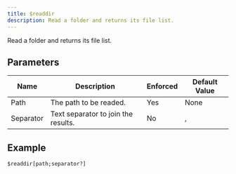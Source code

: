 ```yaml
---
title: $readdir
description: Read a folder and returns its file list.
---
```


Read a folder and returns its file list.
## Parameters
|   Name    |             Description             | Enforced | Default Value |
|-----------|-------------------------------------|----------|---------------|
| Path      | The path to be readed.              | Yes      | None          |
| Separator | Text separator to join the results. | No       | ,             |
## Example
```
$readdir[path;separator?]
```